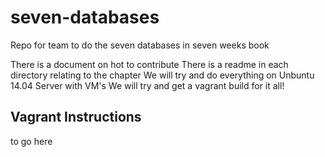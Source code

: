 # seven-databases
Repo for team to do the seven databases in seven weeks book

There is a document on hot to contribute
There is a readme in each directory relating to the chapter
We will try and do everything on Unbuntu 14.04 Server with VM's
We will try and get a vagrant build for it all!

## Vagrant Instructions

to go here